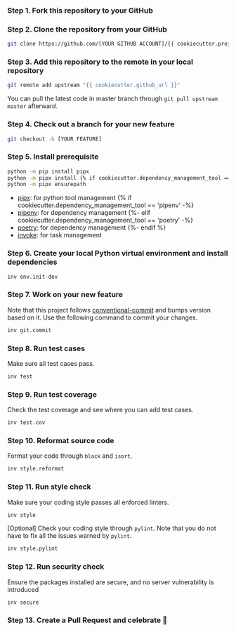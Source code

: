 ### Step 1. Fork this repository to your GitHub

### Step 2. Clone the repository from your GitHub

```sh
git clone https://github.com/[YOUR GITHUB ACCOUNT]/{{ cookiecutter.project_slug }}.git
```

### Step 3. Add this repository to the remote in your local repository

```sh
git remote add upstream "{{ cookiecutter.github_url }}"
```

You can pull the latest code in master branch through `git pull upstream master` afterward.

### Step 4. Check out a branch for your new feature

```sh
git checkout -b [YOUR FEATURE]
```

### Step 5. Install prerequisite

```sh
python -m pip install pipx
python -m pipx install {% if cookiecutter.dependency_management_tool == 'pipenv' -%}pipenv{%- elif cookiecutter.dependency_management_tool == 'poetry' -%}poetry{% endif -%} invoke
python -m pipx ensurepath
```

* [pipx](https://github.com/pipxproject/pipx): for python tool management
{% if cookiecutter.dependency_management_tool == 'pipenv' -%}
* [pipenv](https://github.com/pypa/pipenv): for dependency management
{%- elif cookiecutter.dependency_management_tool == 'poetry' -%}
* [poetry](https://python-poetry.org/): for dependency management
{%- endif %}
* [invoke](https://github.com/pyinvoke/invoke): for task management

### Step 6. Create your local Python virtual environment and install dependencies

```sh
inv env.init-dev
```

### Step 7. Work on your new feature
Note that this project follows [conventional-commit](https://www.conventionalcommits.org/en/v1.0.0/) and bumps version based on it. Use the following command to commit your changes.

```sh
inv git.commit
```

### Step 8. Run test cases
Make sure all test cases pass.

```sh
inv test
```

### Step 9. Run test coverage
Check the test coverage and see where you can add test cases.

```sh
inv test.cov
```

### Step 10. Reformat source code

Format your code through `black` and `isort`.

```sh
inv style.reformat
```

### Step 11. Run style check
Make sure your coding style passes all enforced linters.

```sh
inv style
```

[Optional] Check your coding style through `pylint`. Note that you do not have to fix all the issues warned by `pylint`.

```sh
inv style.pylint
```

### Step 12. Run security check

Ensure the packages installed are secure, and no server vulnerability is introduced

```sh
inv secure
```

### Step 13. Create a Pull Request and celebrate 🎉
